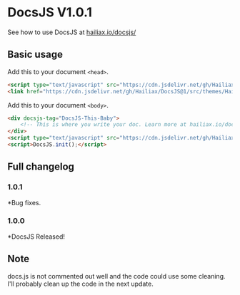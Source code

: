 # DocsJS V1.0.1
See how to use DocsJS at [hailiax.io/docsjs/](https://hailiax.io/docsjs/)

## Basic usage
Add this to your document `<head>`.
```html
<script type="text/javascript" src="https://cdn.jsdelivr.net/gh/Hailiax/DocsJS@1/src/docs.min.js"></script>
<link href="https://cdn.jsdelivr.net/gh/Hailiax/DocsJS@1/src/themes/Hailaxian.min.css" rel="stylesheet" id="DocsJS-theme">
```
Add this to your document `<body>`.
```html
<div docsjs-tag="DocsJS-This-Baby">
	<!-- This is where you write your doc. Learn more at hailiax.io/docsjs/ -->
</div>
<script type="text/javascript" src="https://cdn.jsdelivr.net/gh/Hailiax/DocsJS@1/src/ace/ace.js"></script>
<script>DocsJS.init();</script>
```

## Full changelog
### 1.0.1
  *Bug fixes.
### 1.0.0
  *DocsJS Released!

## Note
docs.js is not commented out well and the code could use some cleaning. I'll probably clean up the code in the next update.
